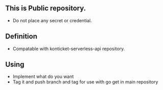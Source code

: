 ## This is Public repository.
* Do not place any secret or credential.

## Definition
* Compatable with konticket-serverless-api repository.

## Using
* Implement what do you want
* Tag it and push branch and tag for use with go get in main repository
